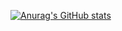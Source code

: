 [![Anurag's GitHub stats](https://github-readme-stats.vercel.app/api?username=ifif3526)](https://github.com/IFIF3526/github-readme-stats)
